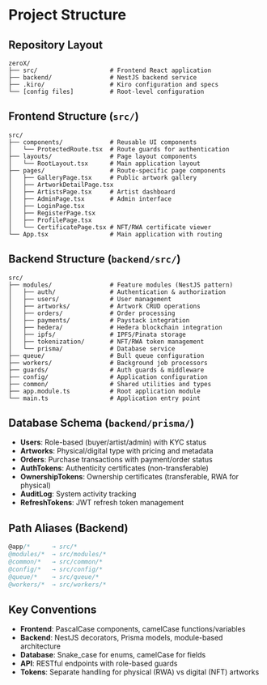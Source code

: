 # Project Structure

## Repository Layout
```
zeroX/
├── src/                    # Frontend React application
├── backend/                # NestJS backend service
├── .kiro/                  # Kiro configuration and specs
└── [config files]          # Root-level configuration
```

## Frontend Structure (`src/`)
```
src/
├── components/             # Reusable UI components
│   └── ProtectedRoute.tsx  # Route guards for authentication
├── layouts/                # Page layout components
│   └── RootLayout.tsx      # Main application layout
├── pages/                  # Route-specific page components
│   ├── GalleryPage.tsx     # Public artwork gallery
│   ├── ArtworkDetailPage.tsx
│   ├── ArtistsPage.tsx     # Artist dashboard
│   ├── AdminPage.tsx       # Admin interface
│   ├── LoginPage.tsx
│   ├── RegisterPage.tsx
│   ├── ProfilePage.tsx
│   └── CertificatePage.tsx # NFT/RWA certificate viewer
└── App.tsx                 # Main application with routing
```

## Backend Structure (`backend/src/`)
```
src/
├── modules/                # Feature modules (NestJS pattern)
│   ├── auth/               # Authentication & authorization
│   ├── users/              # User management
│   ├── artworks/           # Artwork CRUD operations
│   ├── orders/             # Order processing
│   ├── payments/           # Paystack integration
│   ├── hedera/             # Hedera blockchain integration
│   ├── ipfs/               # IPFS/Pinata storage
│   ├── tokenization/       # NFT/RWA token management
│   └── prisma/             # Database service
├── queue/                  # Bull queue configuration
├── workers/                # Background job processors
├── guards/                 # Auth guards & middleware
├── config/                 # Application configuration
├── common/                 # Shared utilities and types
├── app.module.ts           # Root application module
└── main.ts                 # Application entry point
```

## Database Schema (`backend/prisma/`)
- **Users**: Role-based (buyer/artist/admin) with KYC status
- **Artworks**: Physical/digital type with pricing and metadata
- **Orders**: Purchase transactions with payment/order status
- **AuthTokens**: Authenticity certificates (non-transferable)
- **OwnershipTokens**: Ownership certificates (transferable, RWA for physical)
- **AuditLog**: System activity tracking
- **RefreshTokens**: JWT refresh token management

## Path Aliases (Backend)
```typescript
@app/*      → src/*
@modules/*  → src/modules/*
@common/*   → src/common/*
@config/*   → src/config/*
@queue/*    → src/queue/*
@workers/*  → src/workers/*
```

## Key Conventions
- **Frontend**: PascalCase components, camelCase functions/variables
- **Backend**: NestJS decorators, Prisma models, module-based architecture
- **Database**: Snake_case for enums, camelCase for fields
- **API**: RESTful endpoints with role-based guards
- **Tokens**: Separate handling for physical (RWA) vs digital (NFT) artworks
